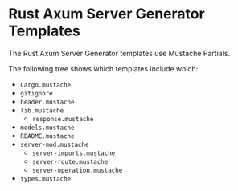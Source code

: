 # Rust Axum Server Generator Templates

The Rust Axum Server Generator templates use Mustache Partials.

The following tree shows which templates include which:

- `Cargo.mustache`
- `gitignore`
- `header.mustache`
- `lib.mustache`
    - `response.mustache`
- `models.mustache`
- `README.mustache`
- `server-mod.mustache`
    - `server-imports.mustache`
    - `server-route.mustache`
    - `server-operation.mustache`
- `types.mustache`
